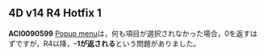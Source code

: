 4D v14 R4 Hotfix 1
---

**ACI0090599**
[Popup menu](http://doc.4d.com/4Dv14R4/4D/14-R4/Pop-up-menu.301-1708614.ja.html)は，何も項目が選択されなかった場合，0を返すはずですが，R4以降，**-1が返される**という問題がありました。
